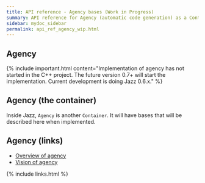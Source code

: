 ```yaml
---
title: API reference - Agency bases (Work in Progress)
summary: API reference for Agency (automatic code generation) as a Container
sidebar: mydoc_sidebar
permalink: api_ref_agency_wip.html
---
```


## Agency

{% include important.html content="Implementation of agency has not started in the C++ project. The future version 0.7+ will start the
implementation. Current development is doing Jazz 0.6.x." %}


## Agency (the container)

Inside Jazz, `Agency` is another `Container`. It will have bases that will be described here when implemented.


## Agency (links)

* [Overview of agency](agency_elements.html)
* [Vision of agency](vision_agency_code.html)

{% include links.html %}
